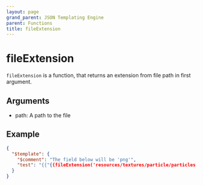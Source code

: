 ```yaml
---
layout: page
grand_parent: JSON Templating Engine
parent: Functions
title: fileExtension
---
```


# fileExtension

`fileExtension` is a function, that returns an extension from file path in first argument.

## Arguments

 - path: A path to the file

## Example

```json
{
  "$template": {
    "$comment": "The field below will be 'png'",
    "test": "{{"{{fileExtension('resources/textures/particle/particles.png')"}}}}"
  }
}
```